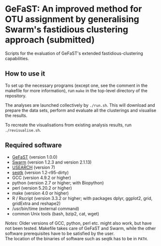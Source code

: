 # GeFaST: An improved method for OTU assignment by generalising Swarm's fastidious clustering approach (submitted) 

Scripts for the evaluation of GeFaST's extended fastidious-clustering capabilities.


## How to use it

To set up the necessary programs (except one, see the comment in the makefile for more information), run `make` in the top-level directory of the repository.


The analyses are launched collectively by `./run.sh`.
This will download and prepare the data sets, perform and evaluate all the clusterings and visualise the results.

To recreate the visualisations from existing analysis results, run `./revisualise.sh`.


## Required software
 * [GeFaST](https://github.com/romueller/gefast) (version 1.0.0)
 * [Swarm](https://github.com/torognes/swarm) (version 1.2.3 and version 2.1.13)
 * [USEARCH](http://www.drive5.com/usearch/download.html) (version 7)
 * [seqtk](https://github.com/lh3/seqtk) (version 1.2-r95-dirty)
 * GCC (version 4.9.2 or higher)
 * python (version 2.7 or higher; with Biopython)
 * perl (version 5.20.2 or higher)
 * make (version 4.0 or higher)
 * R / Rscript (version 3.3.2 or higher; with packages dplyr, ggplot2, grid, gridExtra and reshape2)
 * /usr/bin/time (external command)
 * common Unix tools (bash, bzip2, cat, wget)

_Notes:_
Older versions of GCC, python, perl etc. might also work, but have not been tested. 
Makefile takes care of GeFaST and Swarm, while the other software prerequisites have to be satisfied by the user.  
The location of the binaries of software such as seqtk has to be in `PATH`.
